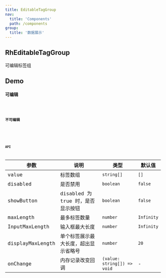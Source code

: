 ```yaml
---
title: EditableTagGroup
nav:
  title: 'Components'
  path: /components
group:
  title: '数据展示'
---
```


## RhEditableTagGroup

可编辑标签组

## Demo

#### 可编辑

<code src="./demos/demo1.tsx">

#### 不可编辑

<code src="./demos/demo2.tsx">
<code src="./demos/demo3.tsx">

### API

| 参数             | 说明                                 | 类型                        | 默认值     |
| ---------------- | ------------------------------------ | --------------------------- | ---------- |
| value            | 标签数组                             | `string[]`                  | `[]`       |
| disabled         | 是否禁用                             | `boolean`                   | `false`    |
| showButton       | disabled 为 true 时，是否显示按钮    | `boolean`                   | `false`    |
| maxLength        | 最多标签数量                         | `number`                    | `Infinity` |
| InputMaxLength   | 输入框最大长度                       | `number`                    | `Infinity` |
| displayMaxLength | 单个标签展示最大长度，超出显示省略号 | `number`                    | `20`       |
| onChange         | 内存记录改变回调                     | `(value: string[]) => void` | -          |
